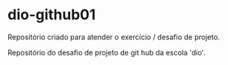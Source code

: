 # dio-github01
Repositório criado para atender o exercício / desafio de projeto.

Repositório do desafio de projeto de git hub da escola 'dio'.
